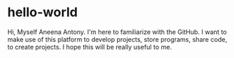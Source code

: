 # hello-world

Hi, Myself Aneena Antony. I'm here to familiarize with the GitHub. I want to make use of this platform to develop projects, store programs, share code, to create projects. 
I hope this will be really useful to me.

